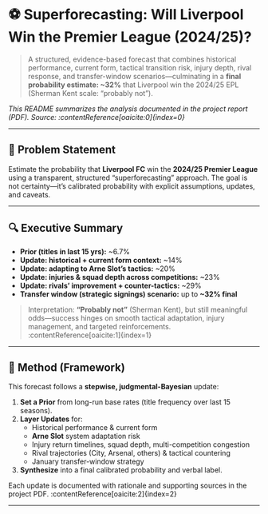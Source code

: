 # ⚽ Superforecasting: Will Liverpool Win the Premier League (2024/25)?

> A structured, evidence-based forecast that combines historical performance, current form, tactical transition risk, injury depth, rival response, and transfer-window scenarios—culminating in a **final probability estimate: ~32%** that Liverpool win the 2024/25 EPL (Sherman Kent scale: “probably not”).

_This README summarizes the analysis documented in the project report (PDF). Source: :contentReference[oaicite:0]{index=0}_

---

## 🎯 Problem Statement
Estimate the probability that **Liverpool FC** win the **2024/25 Premier League** using a transparent, structured “superforecasting” approach. The goal is not certainty—it’s calibrated probability with explicit assumptions, updates, and caveats.

---

## 🔍 Executive Summary
- **Prior (titles in last 15 yrs):** ~6.7%  
- **Update: historical + current form context:** ~14%  
- **Update: adapting to Arne Slot’s tactics:** ~20%  
- **Update: injuries & squad depth across competitions:** ~23%  
- **Update: rivals’ improvement + counter-tactics:** ~29%  
- **Transfer window (strategic signings) scenario:** up to **~32% final**

> Interpretation: **“Probably not”** (Sherman Kent), but still meaningful odds—success hinges on smooth tactical adaptation, injury management, and targeted reinforcements. :contentReference[oaicite:1]{index=1}

---

## 🧭 Method (Framework)
This forecast follows a **stepwise, judgmental-Bayesian** update:
1. **Set a Prior** from long-run base rates (title frequency over last 15 seasons).  
2. **Layer Updates** for:  
   - Historical performance & current form  
   - **Arne Slot** system adaptation risk  
   - Injury return timelines, squad depth, multi-competition congestion  
   - Rival trajectories (City, Arsenal, others) & tactical countering  
   - January transfer-window strategy  
3. **Synthesize** into a final calibrated probability and verbal label.

Each update is documented with rationale and supporting sources in the project PDF. :contentReference[oaicite:2]{index=2}

---

